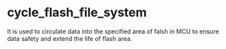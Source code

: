 # cycle_flash_file_system
It is used to circulate data into the specified area of falsh in MCU to ensure data safety and extend the life of flash area.
